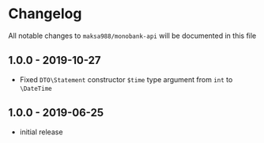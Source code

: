 # Changelog

All notable changes to `maksa988/monobank-api` will be documented in this file

## 1.0.0 - 2019-10-27

- Fixed `DTO\Statement` constructor `$time` type argument from `int` to `\DateTime`

## 1.0.0 - 2019-06-25

- initial release

